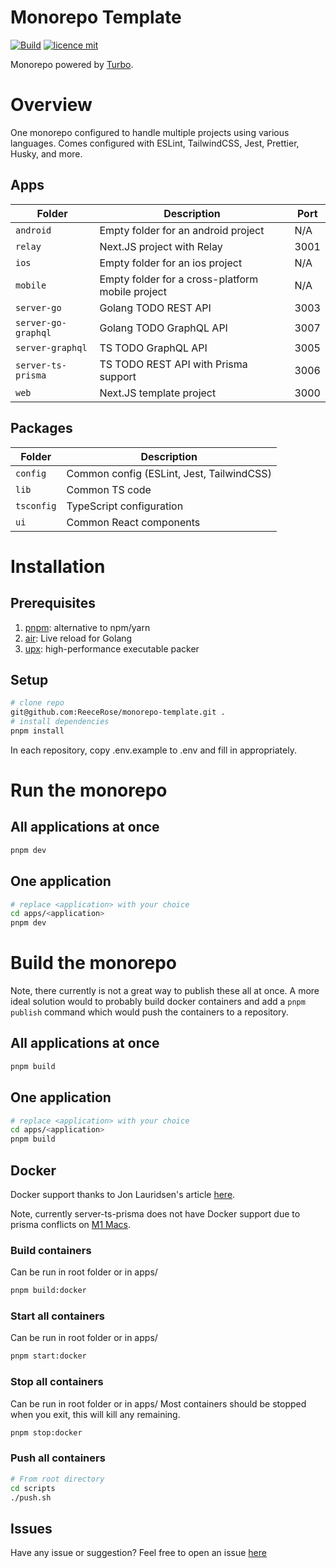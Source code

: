 # Monorepo Template

[![Build](https://github.com/ReeceRose/monorepo-template/actions/workflows/build.yml/badge.svg)](https://github.com/ReeceRose/monorepo-template/actions/workflows/build.yml)
[![licence mit](https://img.shields.io/badge/licence-MIT-blue.svg?style=flat-square)](https://github.com/ReeceRose/next.js-template/blob/main/LICENSE)

Monorepo powered by [Turbo](https://turborepo.org/).

# Overview

One monorepo configured to handle multiple projects using various languages. Comes configured with ESLint, TailwindCSS, Jest, Prettier, Husky, and more.

## Apps

| Folder               | Description                                       | Port |
|----------------------|---------------------------------------------------|------|
| `android`            | Empty folder for an android project               | N/A  |
| `relay`              | Next.JS project with Relay                        | 3001 |
| `ios`                | Empty folder for an ios project                   | N/A  |
| `mobile`             | Empty folder for a cross-platform mobile project  | N/A  |
| `server-go`          | Golang TODO REST API                              | 3003 |
| `server-go-graphql`  | Golang TODO GraphQL API                           | 3007 |
| `server-graphql`     | TS TODO GraphQL API                               | 3005 |
| `server-ts-prisma`   | TS TODO REST API with Prisma support              | 3006 |
| `web`                | Next.JS template project                          | 3000 |

## Packages

| Folder               | Description                                       |
|----------------------|---------------------------------------------------|
| `config`             | Common config (ESLint, Jest, TailwindCSS)         |
| `lib`                | Common TS code                                    |
| `tsconfig`           | TypeScript configuration                          |
| `ui`                 | Common React components                           |


# Installation

## Prerequisites
1. [pnpm](https://pnpm.io/installation): alternative to npm/yarn
2. [air](https://github.com/cosmtrek/air#installation): Live reload for Golang
3. [upx](https://upx.github.io/): high-performance executable packer

## Setup

```bash
# clone repo 
git@github.com:ReeceRose/monorepo-template.git .
# install dependencies
pnpm install
```

In each repository, copy .env.example to .env and fill in appropriately.

# Run the monorepo

## All applications at once

```bash
pnpm dev
```

## One application

```bash
# replace <application> with your choice
cd apps/<application>
pnpm dev
```

# Build the monorepo

Note, there currently is not a great way to publish these all at once. A more ideal solution would to probably build docker containers and add a `pnpm publish` command which would push the containers to a repository.

## All applications at once

```bash
pnpm build
```

## One application

```bash
# replace <application> with your choice
cd apps/<application>
pnpm build
```

## Docker

Docker support thanks to Jon Lauridsen's article [here](https://dev.to/jonlauridsen/exploring-the-monorepo-5-perfect-docker-52aj).

Note, currently server-ts-prisma does not have Docker support due to prisma conflicts on [M1 Macs](https://github.com/prisma/prisma/issues/7755).

### Build containers

Can be run in root folder or in apps/<APP>

```bash
pnpm build:docker
```

### Start all containers

Can be run in root folder or in apps/<APP>

```bash
pnpm start:docker
```

### Stop all containers

Can be run in root folder or in apps/<APP>
Most containers should be stopped when you exit, this will kill any remaining. 
```bash
pnpm stop:docker
```

### Push all containers

```bash
# From root directory
cd scripts
./push.sh
```

## Issues

Have any issue or suggestion? Feel free to open an issue [here](https://github.com/ReeceRose/monorepo-template/issues/new)
